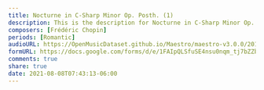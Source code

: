 ```yaml
---
title: Nocturne in C-Sharp Minor Op. Posth. (1)
description: This is the description for Nocturne in C-Sharp Minor Op. Posth. by Frédéric Chopin
composers: [Frédéric Chopin]
periods: [Romantic]
audioURL: https://OpenMusicDataset.github.io/Maestro/maestro-v3.0.0/2014/MIDI-UNPROCESSED_04-05_R1_2014_MID--AUDIO_05_R1_2014_wav--6.midi
formURL: https://docs.google.com/forms/d/e/1FAIpQLSfuSE4nsu0nqm_tj7bZZbwiGa43N2Fl6H-uvugtfm-VA0Ie0w/viewform
comments: true
share: true
date: 2021-08-08T07:43:13-06:00
---
```

